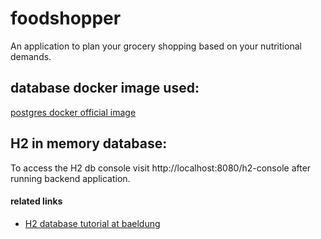 # foodshopper
An application to plan your grocery shopping based on your nutritional demands.

## database docker image used:
[postgres docker official image](https://hub.docker.com/_/postgres)

## H2 in memory database:
To access the H2 db console visit http://localhost:8080/h2-console after running backend application. 

#### related links
- [H2 database tutorial at baeldung](https://www.baeldung.com/spring-boot-h2-database)
